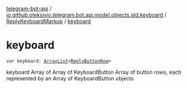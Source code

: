 [telegram-bot-api](../../index.md) / [io.github.oleksivio.telegram.bot.api.model.objects.std.keyboard](../index.md) / [ReplyKeyboardMarkup](index.md) / [keyboard](./keyboard.md)

# keyboard

`var keyboard: `[`ArrayList`](https://kotlinlang.org/api/latest/jvm/stdlib/kotlin.collections/-array-list/index.html)`<`[`ReplyButtonRow`](../../io.github.oleksivio.telegram.bot.api.model.objects.std.keyboard.row/-reply-button-row/index.md)`>`

keyboard Array of Array of KeyboardButton Array of button rows, each represented by an Array of KeyboardButton
objects

